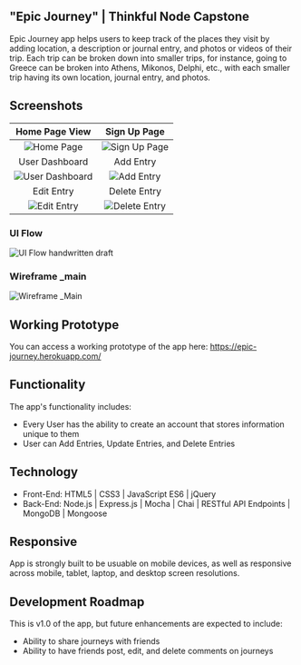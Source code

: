 ## "Epic Journey" | Thinkful Node Capstone
Epic Journey app helps users to keep track of the places they visit by adding location, a description or journal entry, and photos or videos of their trip.   Each trip can be broken down into smaller trips, for instance, going to Greece can be broken into Athens, Mikonos, Delphi, etc., with each smaller trip having its own location, journal entry, and photos.  

## Screenshots

Home Page View | Sign Up Page
:-------------------------:|:-------------------------:
![Home Page](https://github.com/ElenaG518/epic-journey-node-capstone/blob/master/github-images/signin.png)  |  ![Sign Up Page](https://github.com/ElenaG518/epic-journey-node-capstone/blob/master/github-images/signup.png)
User Dashboard | Add Entry
![User Dashboard](https://github.com/ElenaG518/epic-journey-node-capstone/blob/master/github-images/journeylist.png) |  ![Add Entry](https://github.com/ElenaG518/epic-journey-node-capstone/blob/master/github-images/submitjourney.png) 
Edit Entry | Delete Entry
![Edit Entry](https://github.com/ElenaG518/epic-journey-node-capstone/blob/master/github-images/editingjourney.png) | ![Delete Entry](https://github.com/ElenaG518/epic-journey-node-capstone/blob/master/github-images/editingjourney.png)

### UI Flow
![UI Flow handwritten draft](https://github.com/KatiLong/node-capstone/blob/master/github-images/node-capstone-user-flow.jpg)

### Wireframe _main
![Wireframe _Main](https://github.com/KatiLong/node-capstone/blob/master/github-images/wireframe-v1.jpg)

## Working Prototype
You can access a working prototype of the app here: https://epic-journey.herokuapp.com/



## Functionality
The app's functionality includes:
* Every User has the ability to create an account that stores information unique to them
* User can Add Entries, Update Entries, and Delete Entries

## Technology
* Front-End: HTML5 | CSS3 | JavaScript ES6 | jQuery
* Back-End: Node.js | Express.js | Mocha | Chai | RESTful API Endpoints | MongoDB | Mongoose



## Responsive
App is strongly built to be usuable on mobile devices, as well as responsive across mobile, tablet, laptop, and desktop screen resolutions.

## Development Roadmap
This is v1.0 of the app, but future enhancements are expected to include:
* Ability to share journeys with friends
* Ability to have friends post, edit, and delete comments on journeys


